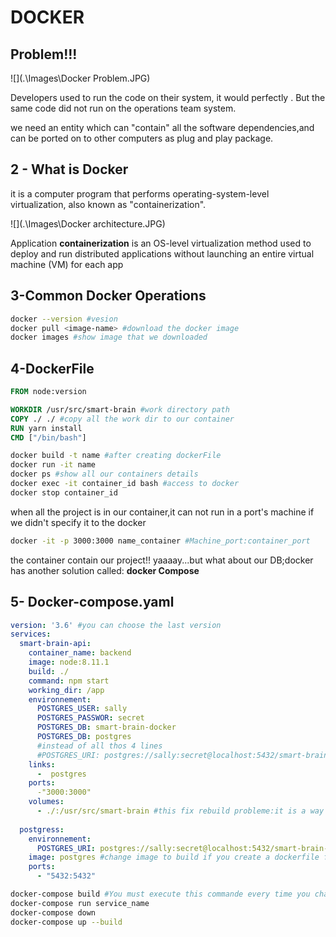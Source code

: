 #                                             DOCKER

## Problem!!!

![](.\Images\Docker Problem.JPG)

Developers used to run the code on their system, it would perfectly . But the same code did not run on the operations team system.

we need an entity  which can "contain" all the software  dependencies,and can be ported on to other computers as plug and play package. 

## 2 - What is Docker

it is a computer program that performs operating-system-level virtualization, also known as "containerization".

![](.\Images\Docker architecture.JPG)

Application **containerization** is an OS-level virtualization method used to deploy and run distributed applications without launching an entire virtual machine (VM) for each app

## 3-Common Docker Operations

```bash
docker --version #vesion
docker pull <image-name> #download the docker image 
docker images #show image that we downloaded
```

## 4-DockerFile

```dockerfile
FROM node:version

WORKDIR /usr/src/smart-brain #work directory path 
COPY ./ ./ #copy all the work dir to our container
RUN yarn install 
CMD ["/bin/bash"]
```

```bash
docker build -t name #after creating dockerFile
docker run -it name
docker ps #show all our containers details
docker exec -it container_id bash #access to docker
docker stop container_id

```

 when all the project is in our container,it can not run in a port's machine if we didn't specify it to the docker

```bash
docker -it -p 3000:3000 name_container #Machine_port:container_port
```

the container contain our project!! yaaaay...but what about our DB;docker has another solution called: **docker Compose**

## 5-	Docker-compose.yaml

```yaml
version: '3.6' #you can choose the last version
services:
  smart-brain-api:
    container_name: backend
    image: node:8.11.1
    build: ./ 
    command: npm start
    working_dir: /app
    environnement:
      POSTGRES_USER: sally
      POSTGRES_PASSWOR: secret
      POSTGRES_DB: smart-brain-docker
      POSTGRES_DB: postgres
      #instead of all thos 4 lines
      #POSTGRES_URI: postgres://sally:secret@localhost:5432/smart-brain-docker
    links:
      -  postgres
    ports: 
      -"3000:3000"
    volumes:
      - ./:/usr/src/smart-brain #this fix rebuild probleme:it is a way to have connection with our container
  
  postgress:
    environnement:
      POSTGRES_URI: postgres://sally:secret@localhost:5432/smart-brain-docker 
    image: postgres #change image to build if you create a dockerfile for Postgres
    ports:
      - "5432:5432"
```

```bash
docker-compose build #You must execute this commande every time you change smtg
docker-compose run service_name  
docker-compose down
docker-compose up --build
```

